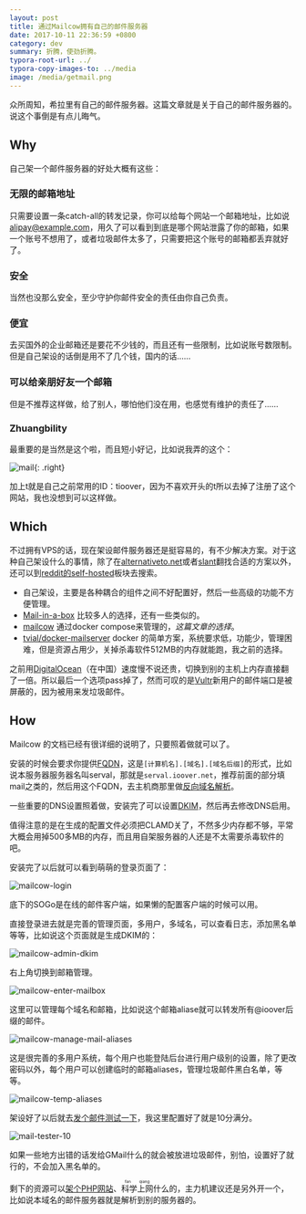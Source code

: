 ```yaml
---
layout: post
title: 通过Mailcow拥有自己的邮件服务器
date: 2017-10-11 22:36:59 +0800
category: dev
summary: 折腾，使劲折腾。
typora-root-url: ../
typora-copy-images-to: ../media
image: /media/getmail.png
---
```


众所周知，希拉里有自己的邮件服务器。这篇文章就是关于自己的邮件服务器的。说这个事倒是有点儿晦气。

## Why

自己架一个邮件服务器的好处大概有这些：

### 无限的邮箱地址

只需要设置一条catch-all的转发记录，你可以给每个网站一个邮箱地址，比如说 alipay@example.com，用久了可以看到到底是哪个网站泄露了你的邮箱，如果一个账号不想用了，或者垃圾邮件太多了，只需要把这个账号的邮箱都丢弃就好了。

### 安全

当然也没那么安全，至少守护你邮件安全的责任由你自己负责。

### 便宜

去买国外的企业邮箱还是要花不少钱的，而且还有一些限制，比如说账号数限制。但是自己架设的话倒是用不了几个钱，国内的话……

### 可以给亲朋好友一个邮箱

但是不推荐这样做，给了别人，哪怕他们没在用，也感觉有维护的责任了……

### Zhuangbility
最重要的是当然是这个啦，而且短小好记，比如说我弄的这个：

![mail](/media/mail.svg){: .right}

加上t就是自己之前常用的ID：tioover，因为不喜欢开头的t所以去掉了注册了这个网站，我也没想到可以这样做。

## Which

不过拥有VPS的话，现在架设邮件服务器还是挺容易的，有不少解决方案。对于这种自己架设什么的事情，除了在[alternativeto.net](https://alternativeto.net)或者[slant](https://slant.co)翻找合适的方案以外，还可以到[reddit的self-hosted](https://www.reddit.com/r/selfhosted/search?q=mail&restrict_sr=on)板块去搜索。

* 自己架设，主要是各种耦合的组件之间不好配置好，然后一些高级的功能不方便管理。
* [Mail-in-a-box](https://mailinabox.email) 比较多人的选择，还有一些类似的。
* [mailcow](https://mailcow.email) 通过docker compose来管理的，*这篇文章的选择*。
* [tvial/docker-mailserver](https://hub.docker.com/r/tvial/docker-mailserver/) docker 的简单方案，系统要求低，功能少，管理困难，但是资源占用少，关掉杀毒软件512MB的内存就能跑，我之前的选择。

之前用[DigitalOcean](https://www.digitalocean.com)（在中国）速度慢不说还贵，切换到别的主机上内存直接翻了一倍。所以最后一个选项pass掉了，然而可叹的是[Vultr](https://www.vultr.com)新用户的邮件端口是被屏蔽的，因为被用来发垃圾邮件。

## How

Mailcow 的文档已经有很详细的说明了，只要照着做就可以了。

安装的时候会要求你提供[FQDN](https://en.wikipedia.org/wiki/Fully_qualified_domain_name)，这是`[计算机名].[域名].[域名后缀]`的形式，比如说本服务器服务器名叫serval，那就是`serval.ioover.net`，推荐前面的部分填mail之类的，然后用这个FQDN，去主机商那里做[反向域名解析](https://en.wikipedia.org/wiki/Reverse_DNS_lookup)。

一些重要的DNS设置照着做，安装完了可以设置[DKIM](https://zh.wikipedia.org/wiki/DKIM)，然后再去修改DNS启用。

值得注意的是在生成的配置文件必须把CLAMD关了，不然多少内存都不够，平常大概会用掉500多MB的内存，而且用自架服务器的人还是不太需要杀毒软件的吧。

安装完了以后就可以看到萌萌的登录页面了：

![mailcow-login](/media/mailcow-login.png)

底下的SOGo是在线的邮件客户端，如果懒的配置客户端的时候可以用。

直接登录进去就是完善的管理页面，多用户，多域名，可以查看日志，添加黑名单等等，比如说这个页面就是生成DKIM的：

![mailcow-admin-dkim](/media/mailcow-admin-dkim.png)

右上角切换到邮箱管理。

![mailcow-enter-mailbox](/media/mailcow-enter-mailbox.png)

这里可以管理每个域名和邮箱，比如说这个邮箱aliase就可以转发所有@ioover后缀的邮件。

![mailcow-manage-mail-aliases](/media/mailcow-manage-mail-aliases.png)

这是很完善的多用户系统，每个用户也能登陆后台进行用户级别的设置，除了更改密码以外，每个用户可以创建临时的邮箱aliases，管理垃圾邮件黑白名单，等等。

![mailcow-temp-aliases](/media/mailcow-temp-aliases.png)

架设好了以后就去[发个邮件测试一下](https://www.mail-tester.com)，我这里配置好了就是10分满分。

![mail-tester-10](/media/mail-tester-10.png)

如果一些地方出错的话发给GMail什么的就会被放进垃圾邮件，别怕，设置好了就行的，不会加入黑名单的。

剩下的资源可以[架个PHP网站](https://rpg.eggfan.org)、<ruby>科学上网<rt>fan qiang</rt></ruby>什么的，主力机建议还是另外开一个，比如说本域名的邮件服务器就是解析到别的服务器的。
